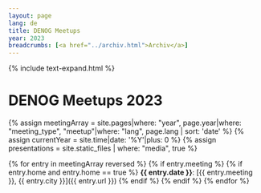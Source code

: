 ```yaml
---
layout: page
lang: de
title: DENOG Meetups
year: 2023
breadcrumbs: [<a href="../archiv.html">Archiv</a>]
---
```

{% include text-expand.html %}

# DENOG Meetups 2023

{% assign meetingArray = site.pages|where: "year", page.year|where: "meeting_type", "meetup"|where: "lang", page.lang | sort: 'date' %}
{% assign currentYear = site.time|date: '%Y'|plus: 0 %}
{% assign presentations = site.static_files | where: "media", true %}

{% for entry in meetingArray reversed %}
    {% if entry.meeting %}
        {% if entry.home and entry.home == true %}
**{{ entry.date }}**: [{{ entry.meeting }}, {{ entry.city }}]({{ entry.url }})
        {% endif %}
    {% endif %}
{% endfor %}
